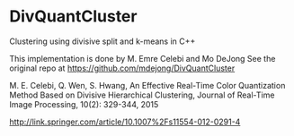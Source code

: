 # DivQuantCluster
Clustering using divisive split and k-means in C++

This implementation is done by M. Emre Celebi and Mo DeJong
See the original repo at https://github.com/mdejong/DivQuantCluster

M. E. Celebi, Q. Wen, S. Hwang, An Effective Real-Time Color Quantization Method Based on Divisive Hierarchical Clustering, Journal of Real-Time Image Processing, 10(2): 329-344, 2015

http://link.springer.com/article/10.1007%2Fs11554-012-0291-4
